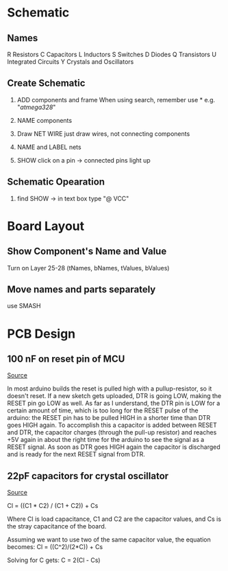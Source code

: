 # Schematic

## Names
R	Resistors
C	Capacitors
L	Inductors
S	Switches
D	Diodes
Q	Transistors
U	Integrated Circuits
Y	Crystals and Oscillators

## Create Schematic
1. ADD components and frame
	When using search, remember use * e.g. "*atmega328*"

2. NAME components

3. Draw NET
	WIRE just draw wires, not connecting components

4. NAME and LABEL nets

5. SHOW
	click on a pin -> connected pins light up

## Schematic Opearation
1. find
	SHOW -> in text box type "@ VCC"











# Board Layout

## Show Component's Name and Value
Turn on  Layer 25-28 (tNames, bNames, tValues, bValues)

## Move names and parts separately
use SMASH














# PCB Design

## 100 nF on reset pin of MCU
[Source](http://forum.arduino.cc/index.php?topic=165422.0)

In most arduino builds the reset is pulled high with a pullup-resistor, so it doesn't reset. If a new sketch gets uploaded, DTR is going LOW, making the RESET pin go LOW as well. As far as I understand, the DTR pin is LOW for a certain amount of time, which is too long for the RESET pulse of the arduino: the RESET pin has to be pulled HIGH in a shorter time than DTR goes HIGH again. To accomplish this a capacitor is added between RESET and DTR, the capacitor charges (through the pull-up resistor) and reaches +5V again in about the right time for the arduino to see the signal as a RESET signal. As soon as DTR goes HIGH again the capacitor is discharged and is ready for the next RESET signal from DTR.

## 22pF capacitors for crystal oscillator
[Source](http://forum.arduino.cc/index.php?topic=5677.0)

Cl = ((C1 * C2) / (C1 + C2)) + Cs

Where Cl is load capacitance, C1 and C2 are the capacitor values, and Cs is the stray capacitance of the board.

Assuming we want to use two of the same capacitor value, the equation becomes:
Cl = ((C^2)/(2*C)) + Cs

Solving for C gets:
C = 2(Cl - Cs)
